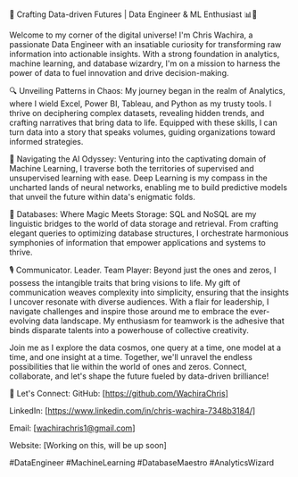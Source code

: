 🚀 Crafting Data-driven Futures | Data Engineer & ML Enthusiast 📊🤖

Welcome to my corner of the digital universe! I'm Chris Wachira, a passionate Data Engineer with an insatiable curiosity for transforming raw information into actionable insights. With a strong foundation in analytics, machine learning, and database wizardry, I'm on a mission to harness the power of data to fuel innovation and drive decision-making.

🔍 Unveiling Patterns in Chaos:
My journey began in the realm of Analytics, where I wield Excel, Power BI, Tableau, and Python as my trusty tools. I thrive on deciphering complex datasets, revealing hidden trends, and crafting narratives that bring data to life. Equipped with these skills, I can turn data into a story that speaks volumes, guiding organizations toward informed strategies.

🤖 Navigating the AI Odyssey:
Venturing into the captivating domain of Machine Learning, I traverse both the territories of supervised and unsupervised learning with ease. Deep Learning is my compass in the uncharted lands of neural networks, enabling me to build predictive models that unveil the future within data's enigmatic folds.

💾 Databases: Where Magic Meets Storage:
SQL and NoSQL are my linguistic bridges to the world of data storage and retrieval. From crafting elegant queries to optimizing database structures, I orchestrate harmonious symphonies of information that empower applications and systems to thrive.

🎙️ Communicator. Leader. Team Player:
Beyond just the ones and zeros, I possess the intangible traits that bring visions to life. My gift of communication weaves complexity into simplicity, ensuring that the insights I uncover resonate with diverse audiences. With a flair for leadership, I navigate challenges and inspire those around me to embrace the ever-evolving data landscape. My enthusiasm for teamwork is the adhesive that binds disparate talents into a powerhouse of collective creativity.

Join me as I explore the data cosmos, one query at a time, one model at a time, and one insight at a time. Together, we'll unravel the endless possibilities that lie within the world of ones and zeros. Connect, collaborate, and let's shape the future fueled by data-driven brilliance!

🌌 Let's Connect:
GitHub: [https://github.com/WachiraChris]

LinkedIn: [https://www.linkedin.com/in/chris-wachira-7348b3184/]

Email: [wachirachris1@gmail.com]

Website: [Working on this, will be up soon]

#DataEngineer #MachineLearning #DatabaseMaestro #AnalyticsWizard

